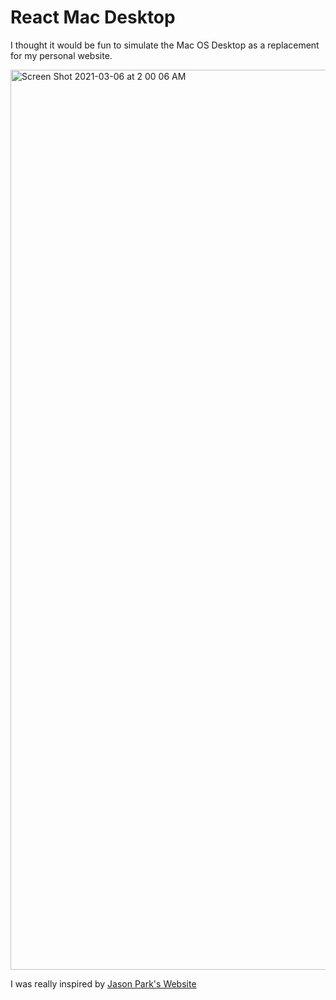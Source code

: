 # React Mac Desktop
I thought it would be fun to simulate the Mac OS Desktop as a replacement for my personal website.

<img width="1440" alt="Screen Shot 2021-03-06 at 2 00 06 AM" src="https://user-images.githubusercontent.com/25470781/110202792-d22a3700-7e1f-11eb-9b22-dd38e2206d34.png">

I was really inspired by [Jason Park's Website](https://jasonpark.me/)
